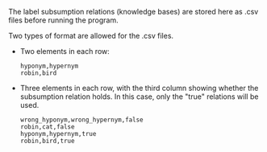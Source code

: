 The label subsumption relations (knowledge bases) are stored here as .csv files before running the program.

Two types of format are allowed for the .csv files.
* Two elements in each row: 
  ```
  hyponym,hypernym
  robin,bird
  ```
* Three elements in each row, with the third column showing whether the subsumption relation holds.
  In this case, only the "true" relations will be used.
  ```
  wrong_hyponym,wrong_hypernym,false
  robin,cat,false
  hyponym,hypernym,true
  robin,bird,true
  ```
